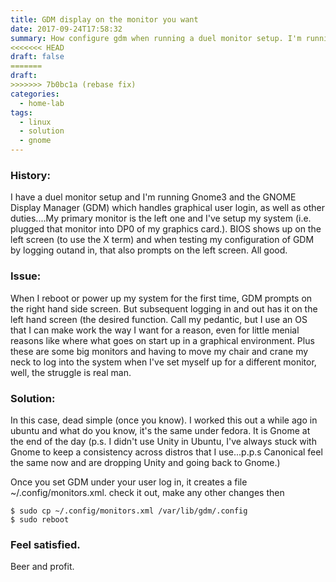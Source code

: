 ```yaml
---
title: GDM display on the monitor you want
date: 2017-09-24T17:58:32
summary: How configure gdm when running a duel monitor setup. I'm running Gnome3 and the GNOME Display Manager (GDM) which handles graphical user login, as well as other duties....My primary monitor...
<<<<<<< HEAD
draft: false
=======
draft:
>>>>>>> 7b0bc1a (rebase fix)
categories:
  - home-lab
tags:
  - linux
  - solution
  - gnome
---
```


### History: 
I have a duel monitor setup and I'm running Gnome3 and the GNOME Display Manager (GDM) which handles graphical user login, as well as other duties....My primary monitor is the left one and I've setup my system (i.e. plugged that monitor into DP0 of my graphics card.). BIOS shows up on the left screen (to use the X term) and when testing my configuration of GDM by logging outand in, that also prompts on the left screen. All good.

### Issue: 
When I reboot or power up my system for the first time, GDM prompts on the right hand side screen. But subsequent logging in and out has it on the left hand screen (the desired function. Call my pedantic, but I use an OS that I can make work the way I want for a reason, even for little menial reasons like where what goes on start up in a graphical environment. Plus these are some big monitors and having to move my chair and crane my neck to log into the system when I've set myself up for a different monitor, well, the struggle is real man.

### Solution:
In this case, dead simple (once you know). I worked this out a while ago in ubuntu and what do you know, it's the same under fedora. It is Gnome at the end of the day (p.s. I didn't use Unity in Ubuntu, I've always stuck with Gnome to keep a consistency across distros that I use...p.p.s Canonical feel the same now and are dropping Unity and going back to Gnome.)

Once you set GDM under your user log in, it creates a file ~/.config/monitors.xml. check it out, make any other changes then

```
$ sudo cp ~/.config/monitors.xml /var/lib/gdm/.config
$ sudo reboot
```

### Feel satisfied. 
Beer and profit.